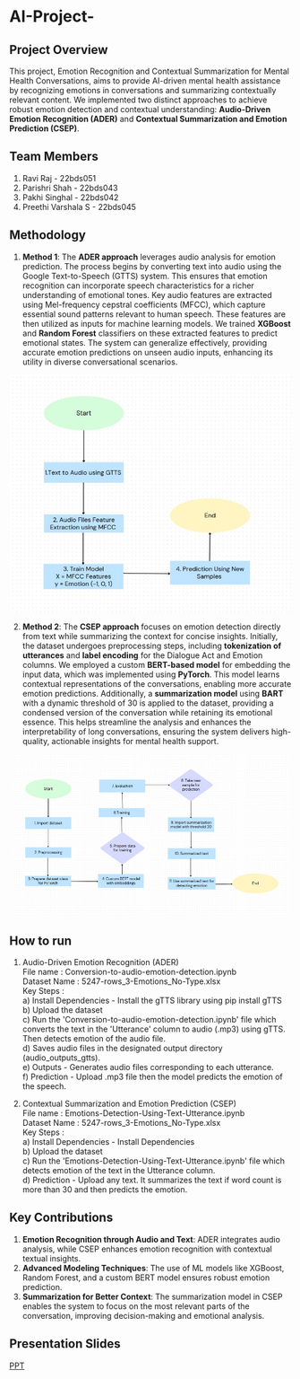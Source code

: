 # AI-Project-

## Project Overview

This project, Emotion Recognition and Contextual Summarization for Mental Health Conversations, aims to provide AI-driven mental health assistance by recognizing emotions in conversations and summarizing contextually relevant content. We implemented two distinct approaches to achieve robust emotion detection and contextual understanding: **Audio-Driven Emotion Recognition (ADER)** and **Contextual Summarization and Emotion Prediction (CSEP)**.

## Team Members
1. Ravi Raj - 22bds051
2. Parishri Shah - 22bds043
3. Pakhi Singhal - 22bds042
4. Preethi Varshala S - 22bds045


## Methodology

1. **Method 1**: The **ADER approach** leverages audio analysis for emotion prediction. The process begins by converting text into audio using the Google Text-to-Speech (GTTS) system. This ensures that emotion recognition can incorporate speech characteristics for a richer understanding of emotional tones.  Key audio features are extracted using Mel-frequency cepstral coefficients (MFCC), which capture essential sound patterns relevant to human speech. These features are then utilized as inputs for machine learning models. We trained **XGBoost** and **Random Forest** classifiers on these extracted features to predict emotional states. The system can generalize effectively, providing accurate emotion predictions on unseen audio inputs, enhancing its utility in diverse conversational scenarios.

![Flow diagram](images/flowchart-2.jpg)

2. **Method 2**: The **CSEP approach** focuses on emotion detection directly from text while summarizing the context for concise insights. Initially, the dataset undergoes preprocessing steps, including **tokenization of utterances** and **label encoding** for the Dialogue Act and Emotion columns. We employed a custom **BERT-based model** for embedding the input data, which was implemented using **PyTorch**. This model learns contextual representations of the conversations, enabling more accurate emotion predictions. Additionally, a **summarization model** using **BART** with a dynamic threshold of 30 is applied to the dataset, providing a condensed version of the conversation while retaining its emotional essence. This helps streamline the analysis and enhances the interpretability of long conversations, ensuring the system delivers high-quality, actionable insights for mental health support.


![Flow diagram](images/flowchart-1.jpg)



## How to run
1. Audio-Driven Emotion Recognition (ADER)<br />
File name : Conversion-to-audio-emotion-detection.ipynb<br />
Dataset Name : 5247-rows_3-Emotions_No-Type.xlsx<br />
Key Steps :<br />
a) Install Dependencies - Install the gTTS library using pip install gTTS<br />
b) Upload the dataset<br />
c) Run the 'Conversion-to-audio-emotion-detection.ipynb' file which converts the text in the 'Utterance' column to audio (.mp3) using gTTS. Then detects emotion of the audio file.<br />
d) Saves audio files in the designated output directory (audio_outputs_gtts).<br />
e) Outputs - Generates audio files corresponding to each utterance.<br />
f) Prediction - Upload .mp3 file then the model predicts the emotion of the speech.<br />

3. Contextual Summarization and Emotion Prediction (CSEP)<br />
File name : Emotions-Detection-Using-Text-Utterance.ipynb<br />
Dataset Name : 5247-rows_3-Emotions_No-Type.xlsx<br />
Key Steps :<br />
a) Install Dependencies - Install Dependencies<br />
b) Upload the dataset<br />
c) Run the 'Emotions-Detection-Using-Text-Utterance.ipynb' file which detects emotion of the text in the Utterance column.<br />
d) Prediction - Upload any text. It summarizes the text if word count is more than 30 and then predicts the emotion.<br />


## Key Contributions

1. **Emotion Recognition through Audio and Text**: ADER integrates audio analysis, while CSEP enhances emotion recognition with contextual textual insights.
2. **Advanced Modeling Techniques**: The use of ML models like XGBoost, Random Forest, and a custom BERT model ensures robust emotion prediction.
3. **Summarization for Better Context**: The summarization model in CSEP enables the system to focus on the most relevant parts of the conversation, improving decision-making and emotional analysis.


## Presentation Slides
[PPT](AI_Project_Presentation.pptx) 

